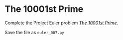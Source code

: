 The 10001st Prime
=================

Complete the Project Euler problem *[The 10001st Prime](https://projecteuler.net/problem=7)*.

Save the file as `euler_007.py`
